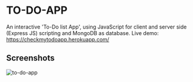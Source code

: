 # TO-DO-APP

An interactive 'To-Do list App', using JavaScript for client and server side (Express JS) scripting and MongoDB as database. 
Live demo: https://checkmytodoapp.herokuapp.com/

## Screenshots

![to-do-app](https://user-images.githubusercontent.com/26769575/82125075-05340900-97c1-11ea-99b8-811294108d90.JPG)
